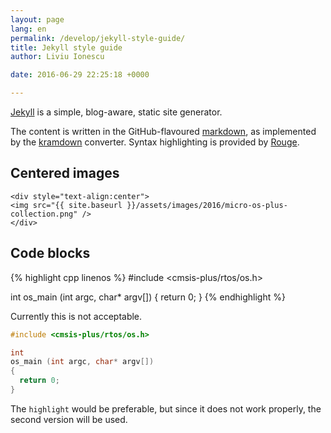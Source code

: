```yaml
---
layout: page
lang: en
permalink: /develop/jekyll-style-guide/
title: Jekyll style guide
author: Liviu Ionescu

date: 2016-06-29 22:25:18 +0000

---
```


[Jekyll](https://jekyllrb.com) is a simple, blog-aware, static site generator.

The content is written in the GitHub-flavoured [markdown](https://help.github.com/articles/basic-writing-and-formatting-syntax/), as implemented by the [kramdown](http://kramdown.gettalong.org/syntax.html) converter. Syntax highlighting is provided by [Rouge](http://rouge.jneen.net).

## Centered images

```
<div style="text-align:center">
<img src="{{ site.baseurl }}/assets/images/2016/micro-os-plus-collection.png" />
</div>
```

## Code blocks

{% highlight cpp linenos %}
#include <cmsis-plus/rtos/os.h>

int
os_main (int argc, char* argv[])
{
  return 0;
}
{% endhighlight %}

Currently this is not acceptable.

``` c++
#include <cmsis-plus/rtos/os.h>

int
os_main (int argc, char* argv[])
{
  return 0;
}
```

The `highlight` would be preferable, but since it does not work properly, the second version will be used.
